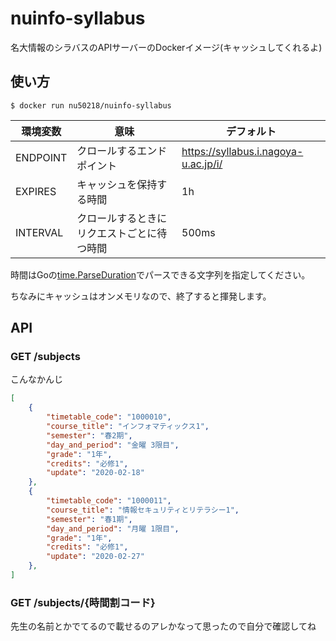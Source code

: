 # nuinfo-syllabus

名大情報のシラバスのAPIサーバーのDockerイメージ(キャッシュしてくれるよ)

## 使い方

`$ docker run nu50218/nuinfo-syllabus`

| 環境変数     | 意味                    | デフォルト                                |
| -- | -- | -- |
| ENDPOINT | クロールするエンドポイント         | https://syllabus.i.nagoya-u.ac.jp/i/ |
| EXPIRES  | キャッシュを保持する時間          | 1h                                   |
| INTERVAL | クロールするときにリクエストごとに待つ時間 | 500ms                                     |

時間はGoの[time.ParseDuration](https://golang.org/pkg/time/#ParseDuration)でパースできる文字列を指定してください。

ちなみにキャッシュはオンメモリなので、終了すると揮発します。

## API

### GET /subjects

こんなかんじ

```json
[
    {
        "timetable_code": "1000010",
        "course_title": "インフォマティックス1",
        "semester": "春2期",
        "day_and_period": "金曜 3限目",
        "grade": "1年",
        "credits": "必修1",
        "update": "2020-02-18"
    },
    {
        "timetable_code": "1000011",
        "course_title": "情報セキュリティとリテラシー1",
        "semester": "春1期",
        "day_and_period": "月曜 1限目",
        "grade": "1年",
        "credits": "必修1",
        "update": "2020-02-27"
    },
]
```

### GET /subjects/{時間割コード}

先生の名前とかでてるので載せるのアレかなって思ったので自分で確認してね
